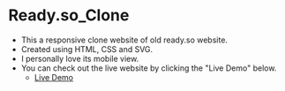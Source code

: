 # Ready.so_Clone

- This a responsive clone website of old ready.so website.
- Created using HTML, CSS and SVG.
- I personally love its mobile view.
- You can check out the live website by clicking the "Live Demo" below.
  - [Live Demo](https://monomonu.github.io/Ready.so_Clone/)
